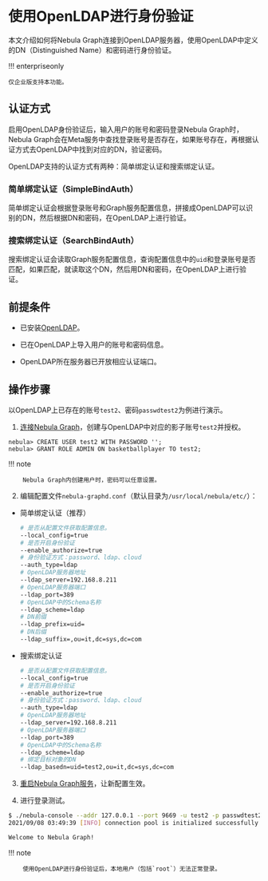 # 使用OpenLDAP进行身份验证

本文介绍如何将Nebula Graph连接到OpenLDAP服务器，使用OpenLDAP中定义的DN（Distinguished Name）和密码进行身份验证。

!!! enterpriseonly

    仅企业版支持本功能。

## 认证方式

启用OpenLDAP身份验证后，输入用户的账号和密码登录Nebula Graph时，Nebula Graph会在Meta服务中查找登录账号是否存在，如果账号存在，再根据认证方式去OpenLDAP中找到对应的DN，验证密码。

OpenLDAP支持的认证方式有两种：简单绑定认证和搜索绑定认证。

### 简单绑定认证（SimpleBindAuth）

简单绑定认证会根据登录账号和Graph服务配置信息，拼接成OpenLDAP可以识别的DN，然后根据DN和密码，在OpenLDAP上进行验证。

### 搜索绑定认证（SearchBindAuth）

搜索绑定认证会读取Graph服务配置信息，查询配置信息中的`uid`和登录账号是否匹配，如果匹配，就读取这个DN，然后用DN和密码，在OpenLDAP上进行验证。

## 前提条件

- 已安装[OpenLDAP](https://www.openldap.org/)。

- 已在OpenLDAP上导入用户的账号和密码信息。

- OpenLDAP所在服务器已开放相应认证端口。

## 操作步骤

以OpenLDAP上已存在的账号`test2`、密码`passwdtest2`为例进行演示。

1. [连接Nebula Graph](../../4.deployment-and-installation/connect-to-nebula-graph.md)，创建与OpenLDAP中对应的影子账号`test2`并授权。

  ```ngql
  nebula> CREATE USER test2 WITH PASSWORD '';
  nebula> GRANT ROLE ADMIN ON basketballplayer TO test2;
  ```

  !!! note

        Nebula Graph内创建用户时，密码可以任意设置。

2. 编辑配置文件`nebula-graphd.conf`（默认目录为`/usr/local/nebula/etc/`）：

  - 简单绑定认证（推荐）

    ```bash
    # 是否从配置文件获取配置信息。
    --local_config=true
    # 是否开启身份验证
    --enable_authorize=true
    # 身份验证方式：password、ldap、cloud
    --auth_type=ldap
    # OpenLDAP服务器地址
    --ldap_server=192.168.8.211
    # OpenLDAP服务器端口
    --ldap_port=389
    # OpenLDAP中的Schema名称
    --ldap_scheme=ldap
    # DN前缀
    --ldap_prefix=uid=
    # DN后缀
    --ldap_suffix=,ou=it,dc=sys,dc=com
    ```

  - 搜索绑定认证

    ```bash
    # 是否从配置文件获取配置信息。
    --local_config=true
    # 是否开启身份验证
    --enable_authorize=true
    # 身份验证方式：password、ldap、cloud
    --auth_type=ldap
    # OpenLDAP服务器地址
    --ldap_server=192.168.8.211
    # OpenLDAP服务器端口
    --ldap_port=389
    # OpenLDAP中的Schema名称
    --ldap_scheme=ldap
    # 绑定目标对象的DN
    --ldap_basedn=uid=test2,ou=it,dc=sys,dc=com
    ```

3. [重启Nebula Graph服务](../../4.deployment-and-installation/manage-service.md)，让新配置生效。

4. 进行登录测试。

  ```bash
  $ ./nebula-console --addr 127.0.0.1 --port 9669 -u test2 -p passwdtest2
  2021/09/08 03:49:39 [INFO] connection pool is initialized successfully

  Welcome to Nebula Graph!
  ```

  !!! note

        使用OpenLDAP进行身份验证后，本地用户（包括`root`）无法正常登录。
